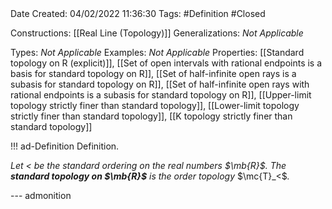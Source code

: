 <br />
<br />

Date Created: 04/02/2022 11:36:30
Tags: #Definition #Closed  

Constructions: [[Real Line (Topology)]]
Generalizations: _Not Applicable_

Types: _Not Applicable_
Examples: _Not Applicable_
Properties: [[Standard topology on R (explicit)]], [[Set of open intervals with rational endpoints is a basis for standard topology on R]], [[Set of half-infinite open rays is a subasis for standard topology on R]], [[Set of half-infinite open rays with rational endpoints is a subasis for standard topology on R]], [[Upper-limit topology strictly finer than standard topology]], [[Lower-limit topology strictly finer than standard topology]], [[K topology strictly finer than standard topology]]

!!! ad-Definition Definition.

_Let $<$ be the standard ordering on the real numbers $\mb{R}$. The **standard topology on $\mb{R}$** is the order topology_ $\mc{T}_<$_._

--- admonition
